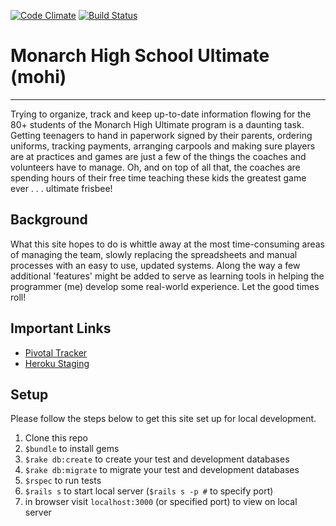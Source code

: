 [![Code Climate](https://codeclimate.com/repos/5386c38f6956801fa1007c40/badges/7c2dd755dacdafd5b8b9/gpa.png)](https://codeclimate.com/repos/5386c38f6956801fa1007c40/feed)
[![Build Status](https://travis-ci.org/lmoehn/mohi.svg?branch=4-1-stable)](https://travis-ci.org/lmoehn/mohi)


# Monarch High School Ultimate (mohi)
-------------------------------------

Trying to organize, track and keep up-to-date information flowing for the 80+ students of the Monarch High
Ultimate program is a daunting task. Getting teenagers to hand in paperwork signed by their parents, ordering
uniforms, tracking payments, arranging carpools and making sure players are at practices and games are just a
few of the things the coaches and volunteers have to manage. Oh, and on top of all that, the coaches are spending
hours of their free time teaching these kids the greatest game ever . . . ultimate frisbee!

## Background

What this site hopes to do is whittle away at the most time-consuming areas of managing the team, slowly
replacing the spreadsheets and manual processes with an easy to use, updated systems. Along the way a few
additional 'features' might be added to serve as learning tools in helping the programmer (me) develop
some real-world experience. Let the good times roll!


## Important Links

* [Pivotal Tracker](https://www.pivotaltracker.com/n/projects/1069530)
* [Heroku Staging](http://mohi-staging.herokuapp.com)

## Setup

Please follow the steps below to get this site set up for local development.

1. Clone this repo
1. `$bundle` to install gems
1. `$rake db:create` to create your test and development databases
1. `$rake db:migrate` to migrate your test and development databases
1. `$rspec` to run tests
1. `$rails s` to start local server (`$rails s -p #` to specify port)
1. in browser visit `localhost:3000` (or specified port) to view on local server
